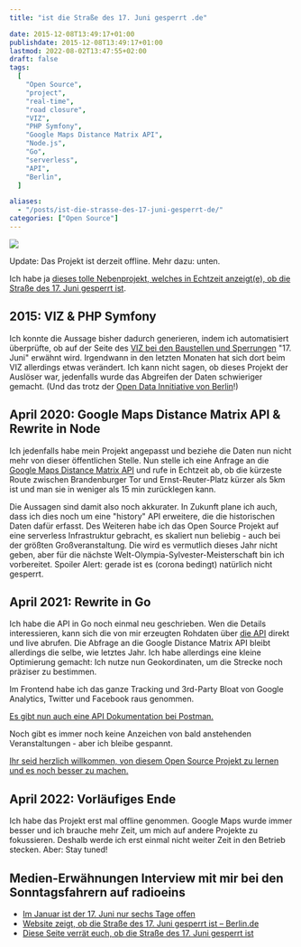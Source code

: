 ```yaml
---
title: "ist die Straße des 17. Juni gesperrt .de"

date: 2015-12-08T13:49:17+01:00
publishdate: 2015-12-08T13:49:17+01:00
lastmod: 2022-08-02T13:47:55+02:00
draft: false
tags:
  [
    "Open Source",
    "project",
    "real-time",
    "road closure",
    "VIZ",
    "PHP Symfony",
    "Google Maps Distance Matrix API",
    "Node.js",
    "Go",
    "serverless",
    "API",
    "Berlin",
  ]

aliases:
  - "/posts/ist-die-strasse-des-17-juni-gesperrt-de/"
categories: ["Open Source"]
---
```


![](og-1024x541.png)

Update: Das Projekt ist derzeit offline. Mehr dazu: unten.

Ich habe ja [dieses tolle Nebenprojekt, welches in Echtzeit anzeigt(e), ob die Straße des 17. Juni gesperrt ist](https://istdiestrassedes17tenjunigesperrt.de/).

## 2015: VIZ & PHP Symfony

Ich konnte die Aussage bisher dadurch generieren, indem ich automatisiert überprüfte, ob auf der Seite des [VIZ bei den Baustellen und Sperrungen](https://viz.berlin.de/verkehr-in-berlin/baustellen-und-sperrungen/) "17. Juni" erwähnt wird. Irgendwann in den letzten Monaten hat sich dort beim VIZ allerdings etwas verändert.
Ich kann nicht sagen, ob dieses Projekt der Auslöser war, jedenfalls wurde das Abgreifen der Daten schwieriger gemacht. (Und das trotz der [Open Data Innitiative von Berlin](https://daten.berlin.de)!)

## April 2020: Google Maps Distance Matrix API & Rewrite in Node

Ich jedenfalls habe mein Projekt angepasst und beziehe die Daten nun nicht mehr von dieser öffentlichen Stelle. Nun stelle ich eine Anfrage an die [Google Maps Distance Matrix API](https://developers.google.com/maps/documentation/distance-matrix/intro?hl=de) und rufe in Echtzeit ab, ob die kürzeste Route zwischen Brandenburger Tor und Ernst-Reuter-Platz kürzer als 5km ist und man sie in weniger als 15 min zurücklegen kann.

Die Aussagen sind damit also noch akkurater. In Zukunft plane ich auch, dass ich dies noch um eine "history" API erweitere, die die historischen Daten dafür erfasst.
Des Weiteren habe ich das Open Source Projekt auf eine serverless Infrastruktur gebracht, es skaliert nun beliebig - auch bei der größten Großveranstaltung. Die wird es vermutlich dieses Jahr nicht geben, aber für die nächste Welt-Olympia-Sylvester-Meisterschaft bin ich vorbereitet.
Spoiler Alert: gerade ist es (corona bedingt) natürlich nicht gesperrt.

## April 2021: Rewrite in Go

Ich habe die API in Go noch einmal neu geschrieben. Wen die Details interessieren, kann sich die von mir erzeugten Rohdaten über [die API](https://europe-west3-istdiestrassedes17tenjunigespe.cloudfunctions.net/availability) direkt und live abrufen. Die Abfrage an die Google Distance Matrix API bleibt allerdings die selbe, wie letztes Jahr. Ich habe allerdings eine kleine Optimierung gemacht: Ich nutze nun Geokordinaten, um die Strecke noch präziser zu bestimmen.

Im Frontend habe ich das ganze Tracking und 3rd-Party Bloat von Google Analytics, Twitter und Facebook raus genommen.

[Es gibt nun auch eine API Dokumentation bei Postman.](https://documenter.getpostman.com/view/6113937/TzJu8cPL)

Noch gibt es immer noch keine Anzeichen von bald anstehenden Veranstaltungen - aber ich bleibe gespannt.

[Ihr seid herzlich willkommen, von diesem Open Source Projekt zu lernen und es noch besser zu machen.](https://github.com/apiapi-rest/istdiestrassedes17tenjunigesperrt)

## April 2022: Vorläufiges Ende

Ich habe das Projekt erst mal offline genommen. Google Maps wurde immer besser und ich brauche mehr Zeit, um mich auf andere Projekte zu fokussieren. Deshalb werde ich erst einmal nicht weiter Zeit in den Betrieb stecken. Aber: Stay tuned!

## Medien-Erwähnungen <!-- wp:audio {"id":2283} --> Interview mit mir bei den Sonntagsfahrern auf radioeins[](https://www.radioeins.de/programm/sendungen/die_sonntagsfahrer/_/ist-die-strasse-des-17--juni-gesperrt-.html) <!-- /wp:audio -->

- [Im Januar ist der 17. Juni nur sechs Tage offen](http://www.bz-berlin.de/berlin/mitte/im-januar-ist-der-17-juni-nur-sechs-tage-offen)
- [Website zeigt, ob die Straße des 17. Juni gesperrt ist – Berlin.de](https://www.berlin.de/tourismus/infos/5045705-1721039-website-stra%C3%9Fe-des-17-juni-gesperrt.html)
- [Diese Seite verrät euch, ob die Straße des 17. Juni gesperrt ist](https://mitvergnuegen.com/2017/diese-seite-verraet-euch-ob-die-strasse-des-17-juni-gesperrt-ist/)

